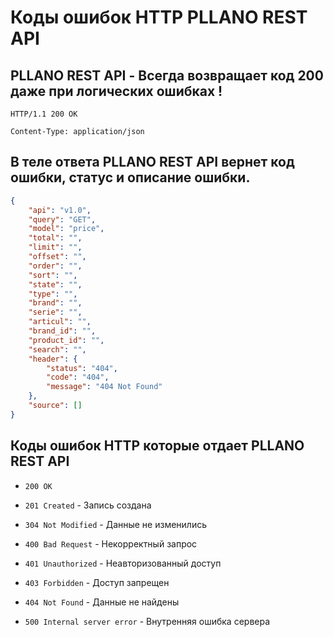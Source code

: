 # Коды ошибок HTTP PLLANO REST API

## PLLANO REST API - Всегда возвращает код 200 даже при логических ошибках !

`HTTP/1.1 200 OK`

`Content-Type: application/json`

## В теле ответа PLLANO REST API вернет код ошибки, статус и описание ошибки.

```json
{
    "api": "v1.0",
    "query": "GET",
    "model": "price",
    "total": "",
    "limit": "",
    "offset": "",
    "order": "",
    "sort": "",
    "state": "",
    "type": "",
    "brand": "",
    "serie": "",
    "articul": "",
    "brand_id": "",
    "product_id": "",
    "search": "",
    "header": {
        "status": "404",
        "code": "404",
        "message": "404 Not Found"
    },
    "source": []
}
```

## Коды ошибок HTTP которые отдает PLLANO REST API


* `200 OK`

* `201 Created` - Запись создана

* `304 Not Modified` - Данные не изменились

* `400 Bad Request` - Некорректный запрос

* `401 Unauthorized` - Неавторизованный доступ

* `403 Forbidden` - Доступ запрещен

* `404 Not Found` - Данные не найдены

* `500 Internal server error` - Внутренняя ошибка сервера
